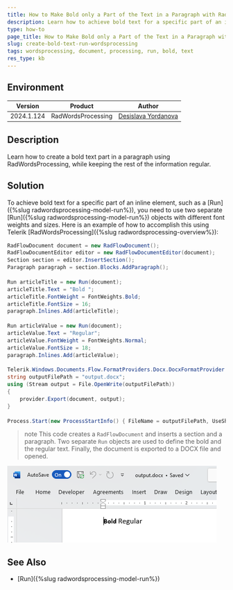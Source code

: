 ```yaml
---
title: How to Make Bold only a Part of the Text in a Paragraph with RadWordsProcessing
description: Learn how to achieve bold text for a specific part of an inline element using Telerik RadWordsProcessing.
type: how-to
page_title: How to Make Bold only a Part of the Text in a Paragraph with RadWordsProcessing
slug: create-bold-text-run-wordsprocessing
tags: wordsprocessing, document, processing, run, bold, text
res_type: kb
---
```

## Environment
| Version | Product | Author | 
| --- | --- | ---- | 
| 2024.1.124 | RadWordsProcessing |[Desislava Yordanova](https://www.telerik.com/blogs/author/desislava-yordanova)| 

## Description
Learn how to create a bold text part in a paragraph using RadWordsProcessing, while keeping the rest of the information regular. 

## Solution
To achieve bold text for a specific part of an inline element, such as a [Run]({%slug radwordsprocessing-model-run%}), you need to use two separate [Run]({%slug radwordsprocessing-model-run%}) objects with different font weights and sizes. Here is an example of how to accomplish this using Telerik [RadWordsProcessing]({%slug radwordsprocessing-overview%}):

```csharp
RadFlowDocument document = new RadFlowDocument();
RadFlowDocumentEditor editor = new RadFlowDocumentEditor(document);
Section section = editor.InsertSection();
Paragraph paragraph = section.Blocks.AddParagraph();

Run articleTitle = new Run(document);
articleTitle.Text = "Bold ";
articleTitle.FontWeight = FontWeights.Bold;
articleTitle.FontSize = 16;
paragraph.Inlines.Add(articleTitle);

Run articleValue = new Run(document);
articleValue.Text = "Regular";
articleValue.FontWeight = FontWeights.Normal;
articleValue.FontSize = 18;
paragraph.Inlines.Add(articleValue);

Telerik.Windows.Documents.Flow.FormatProviders.Docx.DocxFormatProvider provider = new Telerik.Windows.Documents.Flow.FormatProviders.Docx.DocxFormatProvider();
string outputFilePath = "output.docx";
using (Stream output = File.OpenWrite(outputFilePath))
{ 
    provider.Export(document, output);
}

Process.Start(new ProcessStartInfo() { FileName = outputFilePath, UseShellExecute = true });
```
>note This code creates a `RadFlowDocument` and inserts a section and a paragraph. Two separate `Run` objects are used to define the bold and the regular text. Finally, the document is exported to a DOCX file and opened.

![Create Bold Text](images/create-bold-text-run-wordsprocessing.png)  

## See Also

* [Run]({%slug radwordsprocessing-model-run%})
